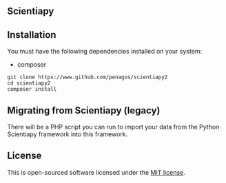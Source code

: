 ## Scientiapy

## Installation

You must have the following dependencies installed on your system:
* composer

```
git clone https://www.github.com/penagos/scientiapy2
cd scientiapy2
composer install
```

## Migrating from Scientiapy (legacy)

There will be a PHP script you can run to import your data from the Python Scientiapy framework into this framework.

## License

This is open-sourced software licensed under the [MIT license](https://opensource.org/licenses/MIT).
